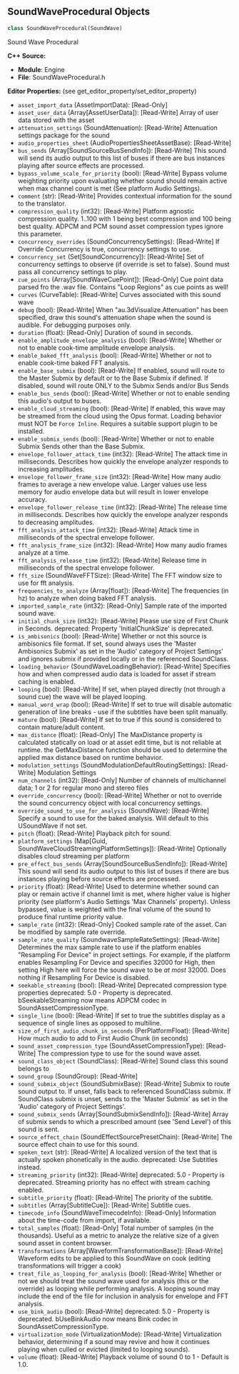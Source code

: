 ## SoundWaveProcedural Objects

```python
class SoundWaveProcedural(SoundWave)
```

Sound Wave Procedural

**C++ Source:**

- **Module**: Engine
- **File**: SoundWaveProcedural.h

**Editor Properties:** (see get_editor_property/set_editor_property)

- ``asset_import_data`` (AssetImportData):  [Read-Only]
- ``asset_user_data`` (Array[AssetUserData]):  [Read-Write] Array of user data stored with the asset
- ``attenuation_settings`` (SoundAttenuation):  [Read-Write] Attenuation settings package for the sound
- ``audio_properties_sheet`` (AudioPropertiesSheetAssetBase):  [Read-Write]
- ``bus_sends`` (Array[SoundSourceBusSendInfo]):  [Read-Write] This sound will send its audio output to this list of buses if there are bus instances playing after source effects are processed.
- ``bypass_volume_scale_for_priority`` (bool):  [Read-Write] Bypass volume weighting priority upon evaluating whether sound should remain active when max channel count is met (See platform Audio Settings).
- ``comment`` (str):  [Read-Write] Provides contextual information for the sound to the translator.
- ``compression_quality`` (int32):  [Read-Write] Platform agnostic compression quality. 1..100 with 1 being best compression and 100 being best quality. ADPCM and PCM sound asset compression types ignore this parameter.
- ``concurrency_overrides`` (SoundConcurrencySettings):  [Read-Write] If Override Concurrency is true, concurrency settings to use.
- ``concurrency_set`` (Set[SoundConcurrency]):  [Read-Write] Set of concurrency settings to observe (if override is set to false).  Sound must pass all concurrency settings to play.
- ``cue_points`` (Array[SoundWaveCuePoint]):  [Read-Only] Cue point data parsed fro the .wav file. Contains "Loop Regions" as cue points as well!
- ``curves`` (CurveTable):  [Read-Write] Curves associated with this sound wave
- ``debug`` (bool):  [Read-Write] When "au.3dVisualize.Attenuation" has been specified, draw this sound's attenuation shape when the sound is audible. For debugging purposes only.
- ``duration`` (float):  [Read-Only] Duration of sound in seconds.
- ``enable_amplitude_envelope_analysis`` (bool):  [Read-Write] Whether or not to enable cook-time amplitude envelope analysis.
- ``enable_baked_fft_analysis`` (bool):  [Read-Write] Whether or not to enable cook-time baked FFT analysis.
- ``enable_base_submix`` (bool):  [Read-Write] If enabled, sound will route to the Master Submix by default or to the Base Submix if defined. If disabled, sound will route ONLY to the Submix Sends and/or Bus Sends
- ``enable_bus_sends`` (bool):  [Read-Write] Whether or not to enable sending this audio's output to buses.
- ``enable_cloud_streaming`` (bool):  [Read-Write] If enabled, this wave may be streamed from the cloud using the Opus format. Loading behavior must NOT be `Force Inline`. Requires a suitable support plugin to be installed.
- ``enable_submix_sends`` (bool):  [Read-Write] Whether or not to enable Submix Sends other than the Base Submix.
- ``envelope_follower_attack_time`` (int32):  [Read-Write] The attack time in milliseconds. Describes how quickly the envelope analyzer responds to increasing amplitudes.
- ``envelope_follower_frame_size`` (int32):  [Read-Write] How many audio frames to average a new envelope value. Larger values use less memory for audio envelope data but will result in lower envelope accuracy.
- ``envelope_follower_release_time`` (int32):  [Read-Write] The release time in milliseconds. Describes how quickly the envelope analyzer responds to decreasing amplitudes.
- ``fft_analysis_attack_time`` (int32):  [Read-Write] Attack time in milliseconds of the spectral envelope follower.
- ``fft_analysis_frame_size`` (int32):  [Read-Write] How many audio frames analyze at a time.
- ``fft_analysis_release_time`` (int32):  [Read-Write] Release time in milliseconds of the spectral envelope follower.
- ``fft_size`` (SoundWaveFFTSize):  [Read-Write] The FFT window size to use for fft analysis.
- ``frequencies_to_analyze`` (Array[float]):  [Read-Write] The frequencies (in hz) to analyze when doing baked FFT analysis.
- ``imported_sample_rate`` (int32):  [Read-Only] Sample rate of the imported sound wave.
- ``initial_chunk_size`` (int32):  [Read-Write] Please use size of First Chunk in Seconds.
  deprecated: Property 'InitialChunkSize' is deprecated.
- ``is_ambisonics`` (bool):  [Read-Write] Whether or not this source is ambisonics file format. If set, sound always uses the
  'Master Ambisonics Submix' as set in the 'Audio' category of Project Settings'
  and ignores submix if provided locally or in the referenced SoundClass.
- ``loading_behavior`` (SoundWaveLoadingBehavior):  [Read-Write] Specifies how and when compressed audio data is loaded for asset if stream caching is enabled.
- ``looping`` (bool):  [Read-Write] If set, when played directly (not through a sound cue) the wave will be played looping.
- ``manual_word_wrap`` (bool):  [Read-Write] If set to true will disable automatic generation of line breaks - use if the subtitles have been split manually.
- ``mature`` (bool):  [Read-Write] If set to true if this sound is considered to contain mature/adult content.
- ``max_distance`` (float):  [Read-Only] The MaxDistance property is calculated statically on load or at asset edit time, but is not reliable at runtime.
  the GetMaxDistance function should be used to determine the applied max distance based on runtime behavior.
- ``modulation_settings`` (SoundModulationDefaultRoutingSettings):  [Read-Write] Modulation Settings
- ``num_channels`` (int32):  [Read-Only] Number of channels of multichannel data; 1 or 2 for regular mono and stereo files
- ``override_concurrency`` (bool):  [Read-Write] Whether or not to override the sound concurrency object with local concurrency settings.
- ``override_sound_to_use_for_analysis`` (SoundWave):  [Read-Write] Specify a sound to use for the baked analysis. Will default to this USoundWave if not set.
- ``pitch`` (float):  [Read-Write] Playback pitch for sound.
- ``platform_settings`` (Map[Guid, SoundWaveCloudStreamingPlatformSettings]):  [Read-Write] Optionally disables cloud streaming per platform
- ``pre_effect_bus_sends`` (Array[SoundSourceBusSendInfo]):  [Read-Write] This sound will send its audio output to this list of buses if there are bus instances playing before source effects are processed.
- ``priority`` (float):  [Read-Write] Used to determine whether sound can play or remain active if channel limit is met, where higher value is higher priority
  (see platform's Audio Settings 'Max Channels' property). Unless bypassed, value is weighted with the final volume of the
  sound to produce final runtime priority value.
- ``sample_rate`` (int32):  [Read-Only] Cooked sample rate of the asset. Can be modified by sample rate override.
- ``sample_rate_quality`` (SoundwaveSampleRateSettings):  [Read-Write] Determines the max sample rate to use if the platform enables "Resampling For Device" in project settings.
       For example, if the platform enables Resampling For Device and specifies 32000 for High, then setting High here will
       force the sound wave to be _at most_ 32000. Does nothing if Resampling For Device is disabled.
- ``seekable_streaming`` (bool):  [Read-Write] Deprecated compression type properties
  deprecated: 5.0 - Property is deprecated. bSeekableStreaming now means ADPCM codec in SoundAssetCompressionType.
- ``single_line`` (bool):  [Read-Write] If set to true the subtitles display as a sequence of single lines as opposed to multiline.
- ``size_of_first_audio_chunk_in_seconds`` (PerPlatformFloat):  [Read-Write] How much audio to add to First Audio Chunk (in seconds)
- ``sound_asset_compression_type`` (SoundAssetCompressionType):  [Read-Write] The compression type to use for the sound wave asset.
- ``sound_class_object`` (SoundClass):  [Read-Write] Sound class this sound belongs to
- ``sound_group`` (SoundGroup):  [Read-Write]
- ``sound_submix_object`` (SoundSubmixBase):  [Read-Write] Submix to route sound output to. If unset, falls back to referenced SoundClass submix.
  If SoundClass submix is unset, sends to the 'Master Submix' as set in the 'Audio' category of Project Settings'.
- ``sound_submix_sends`` (Array[SoundSubmixSendInfo]):  [Read-Write] Array of submix sends to which a prescribed amount (see 'Send Level') of this sound is sent.
- ``source_effect_chain`` (SoundEffectSourcePresetChain):  [Read-Write] The source effect chain to use for this sound.
- ``spoken_text`` (str):  [Read-Write] A localized version of the text that is actually spoken phonetically in the audio.
  deprecated: Use Subtitles instead.
- ``streaming_priority`` (int32):  [Read-Write]
  deprecated: 5.0 - Property is deprecated. Streaming priority has no effect with stream caching enabled.
- ``subtitle_priority`` (float):  [Read-Write] The priority of the subtitle.
- ``subtitles`` (Array[SubtitleCue]):  [Read-Write] Subtitle cues.
- ``timecode_info`` (SoundWaveTimecodeInfo):  [Read-Only] Information about the time-code from import, if available.
- ``total_samples`` (float):  [Read-Only] Total number of samples (in the thousands). Useful as a metric to analyze the relative size of a given sound asset in content browser.
- ``transformations`` (Array[WaveformTransformationBase]):  [Read-Write] Waveform edits to be applied to this SoundWave on cook (editing transformations will trigger a cook)
- ``treat_file_as_looping_for_analysis`` (bool):  [Read-Write] Whether or not we should treat the sound wave used for analysis (this or the override) as looping while performing analysis.
  A looping sound may include the end of the file for inclusion in analysis for envelope and FFT analysis.
- ``use_bink_audio`` (bool):  [Read-Write]
  deprecated: 5.0 - Property is deprecated. bUseBinkAudio now means Bink codec in SoundAssetCompressionType.
- ``virtualization_mode`` (VirtualizationMode):  [Read-Write] Virtualization behavior, determining if a sound may revive and how it continues playing when culled or evicted (limited to looping sounds).
- ``volume`` (float):  [Read-Write] Playback volume of sound 0 to 1 - Default is 1.0.

<a id="unreal.SynthSound"></a>
